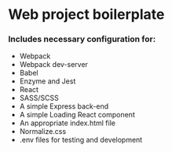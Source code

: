 # Web project boilerplate
### Includes necessary configuration for: 
* Webpack
* Webpack dev-server
* Babel
* Enzyme and Jest
* React
* SASS/SCSS
* A simple Express back-end
* A simple Loading React component
* An appropriate index.html file
* Normalize.css
* .env files for testing and development
